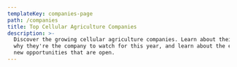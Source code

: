 ```yaml
---
templateKey: companies-page
path: /companies
title: Top Cellular Agriculture Companies
description: >-
  Discover the growing cellular agriculture companies. Learn about their story,
  why they're the company to watch for this year, and learn about the exciting
  new opportunities that are open.
---
```


